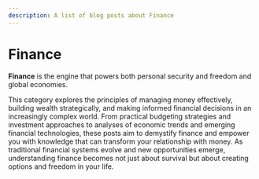 ```yaml
---
description: A list of blog posts about Finance
---
```


# Finance

**Finance** is the engine that powers both personal security and freedom and global economies.

This category explores the principles of managing money effectively, building wealth strategically, and making informed financial decisions in an increasingly complex world. From practical budgeting strategies and investment approaches to analyses of economic trends and emerging financial technologies, these posts aim to demystify finance and empower you with knowledge that can transform your relationship with money. As traditional financial systems evolve and new opportunities emerge, understanding finance becomes not just about survival but about creating options and freedom in your life.
